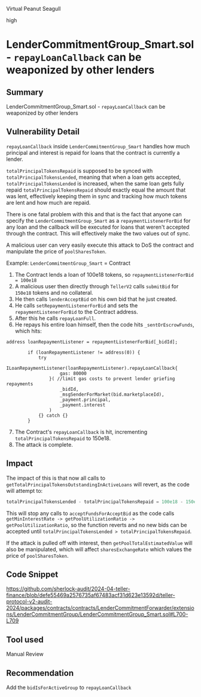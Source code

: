 Virtual Peanut Seagull

high

# LenderCommitmentGroup_Smart.sol - `repayLoanCallback` can be weaponized by other lenders

## Summary
LenderCommitmentGroup_Smart.sol - `repayLoanCallback` can be weaponized by other lenders

## Vulnerability Detail
`repayLoanCallback` inside `LenderCommitmentGroup_Smart` handles how much principal and interest is repaid for loans that the contract is currently a lender.

`totalPrincipalTokensRepaid` is supposed to be synced with `totalPrincipalTokensLended`, meaning that when a loan gets accepted, `totalPrincipalTokensLended` is increased, when the same loan gets fully repaid `totalPrincipalTokensRepaid` should exactly equal the amount that was lent, effectively keeping them in sync and tracking how much tokens are lent and how much are repaid.

There is one fatal problem with this and that is the fact that anyone can specify the `LenderCommitmentGroup_Smart` as a `repaymentListenerForBid` for any loan and the callback will be executed for loans that weren't accepted through the contract. This will effectively make the two values out of sync.

A malicious user can very easily execute this attack to DoS the contract and manipulate the price of `poolSharesToken`.

Example:
`LenderCommitmentGroup_Smart` = Contract

1. The Contract lends a loan of 100e18 tokens, so `repaymentListenerForBid = 100e18`
2. A malicious user then directly through `TellerV2` calls `submitBid` for `150e18` tokens and no collateral.
3. He then calls `lenderAcceptBid` on his own bid that he just created.
4. He calls `setRepaymentListenerForBid` and sets the `repaymentListenerForBid` to the Contract address.
5. After this he calls `repayLoanFull`.
6. He repays his entire loan himself, then the code hits `_sentOrEscrowFunds`, which hits:
```solidity
address loanRepaymentListener = repaymentListenerForBid[_bidId];

        if (loanRepaymentListener != address(0)) {
            try
                ILoanRepaymentListener(loanRepaymentListener).repayLoanCallback{
                    gas: 80000
                }( //limit gas costs to prevent lender griefing repayments
                    _bidId,
                    _msgSenderForMarket(bid.marketplaceId),
                    _payment.principal,
                    _payment.interest
                )
            {} catch {}
        }
```
7. The Contract's `repayLoanCallback` is hit, incrementing `totalPrincipalTokensRepaid` to 150e18.
8. The attack is complete.

## Impact
The impact of this is that now all calls to `getTotalPrincipalTokensOutstandingInActiveLoans` will revert, as the code will attempt to:

```jsx
totalPrincipalTokensLended - totalPrincipalTokensRepaid = 100e18 - 150e18 = panic underflow revert
```

This will stop any calls to `acceptFundsForAcceptBid` as the code calls `getMinInterestRate -> getPoolUtilizationRatio -> getPoolUtilizationRatio`, so the function reverts and no new bids can be accepted until `totalPrincipalTokensLended > totalPrincipalTokensRepaid`.

If the attack is pulled off with interest, then `getPoolTotalEstimatedValue` will also be manipulated, which will affect `sharesExchangeRate` which values the price of `poolSharesToken`.

## Code Snippet
https://github.com/sherlock-audit/2024-04-teller-finance/blob/defe55469a2576735af67483acf31d623e13592d/teller-protocol-v2-audit-2024/packages/contracts/contracts/LenderCommitmentForwarder/extensions/LenderCommitmentGroup/LenderCommitmentGroup_Smart.sol#L700-L709

## Tool used
Manual Review

## Recommendation
Add the `bidIsForActiveGroup`  to `repayLoanCallback`